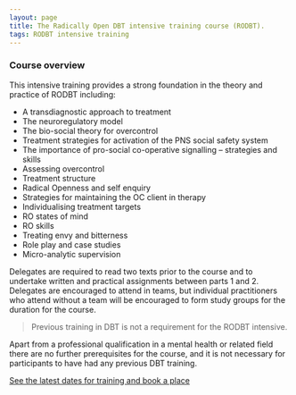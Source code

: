 ```yaml
---
layout: page
title: The Radically Open DBT intensive training course (RODBT).
tags: RODBT intensive training
---
```




### Course overview

This intensive training provides a strong foundation in the theory and practice of RODBT including:

- A transdiagnostic approach to treatment
- The neuroregulatory model
- The bio-social theory for overcontrol
- Treatment strategies for activation of the PNS social safety system
- The importance of pro-social co-operative signalling – strategies and skills
- Assessing overcontrol
- Treatment structure
- Radical Openness and self enquiry
- Strategies for maintaining the OC client in therapy
- Individualising treatment targets
- RO states of mind
- RO skills
- Treating envy and bitterness
- Role play and case studies
- Micro-analytic supervision

Delegates are required to read two texts prior to the course and to undertake written and practical assignments between parts 1 and 2. Delegates are encouraged to attend in teams, but individual practitioners who attend without a team will be encouraged to form study groups for the duration for the course.

> Previous training  in DBT is not a requirement for the RODBT intensive.

Apart from a professional qualification in a mental health or related field there are no further prerequisites for the course, and it is not necessary for participants to have had any previous DBT training.




[See the latest dates for training and book a place](/events/)
